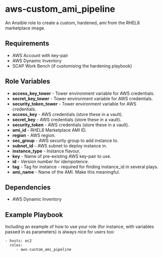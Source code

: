 aws-custom_ami_pipeline
=========

An Ansible role to create a custom, hardened, ami from the RHEL8 marketplace image.

Requirements
------------

- AWS Account with key-pair
- AWS Dynamic Inventory
- SCAP Work Bench (if customising the hardening playbook)

Role Variables
--------------

- **access_key_tower** - Tower environment variable for AWS credentials.
- **secret_key_tower** - Tower environment variable for AWS credentials.
- **security_token_tower** - Tower environment variable for AWS credentials.
- **access_key** - AWS credentials (store these in a vault).
- **secret_key** - AWS credentials (store these in a vault).
- **security_token** - AWS credentials (store these in a vault).
- **ami_id** - RHEL8 Marketplace AMI ID.
- **region** - AWS region.
- **sec_group** - AWS security group to add instance to.
- **subnet_id** - AWS subnet to deploy instance in.
- **instance_type** - Instance flavour.
- **key** - Name of pre-existing AWS key-pair to use.
- **id** - Version number for idempotence.
- **tag** - Tag for instance - required for finding instance_id in several plays.
- **ami_name** - Name of the AMI. Make this meaningful.


Dependencies
------------

- AWS Dynamic Inventory

Example Playbook
----------------

Including an example of how to use your role (for instance, with variables passed in as parameters) is always nice for users too:

    - hosts: ec2
      roles:
         - aws-custom_ami_pipeline